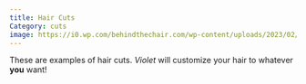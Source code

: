 ```yaml
---
title: Hair Cuts
Category: cuts
image: https://i0.wp.com/behindthechair.com/wp-content/uploads/2023/02/Invisible-Layers-Tayshia.jpg?resize=600%2C600&ssl=1
---
```

These are examples of hair cuts. *Violet* will customize your hair to whatever **you** want!